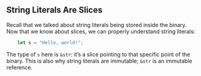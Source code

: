 ﻿## String Literals Are Slices

Recall that we talked about string literals being stored inside the binary. Now that we know about slices, we can properly understand string literals:

```rust
    let s = "Hello, world!";
```

The type of `s` here is `&str`: it’s a slice pointing to that specific point of the binary. This is also why string literals are immutable; `&str` is an immutable reference.

